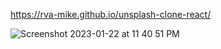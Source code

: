 https://rva-mike.github.io/unsplash-clone-react/



![Screenshot 2023-01-22 at 11 40 51 PM](https://user-images.githubusercontent.com/105617274/213967027-9d1539e3-3417-4ff3-ad4f-bcff672a3899.png)
